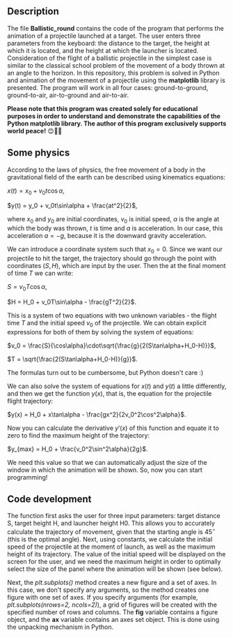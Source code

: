## Description

The file **Ballistic_round** contains the code of the program that performs the animation of a projectile launched at a target. The user enters three parameters from the keyboard: the distance to the target, the height at which it is located, and the height at which the launcher is located. Consideration of the flight of a ballistic projectile in the simplest case is similar to the classical school problem of the movement of a body thrown at an angle to the horizon. In this repository, this problem is solved in Python and animation of the movement of a projectile using the **matplotlib** library is presented. The program will work in all four cases: ground-to-ground, ground-to-air, air-to-ground and air-to-air.

**Please note that this program was created solely for educational purposes in order to understand and demonstrate the capabilities of the Python matplotlib library. The author of this program exclusively supports world peace!** 😊🤝🏻

## Some physics

According to the laws of physics, the free movement of a body in the gravitational field of the earth can be described using kinematics equations:

$x(t) = x_0 + v_0t\cos\alpha$,

$y(t) = y_0 + v_0t\sin\alpha + \frac{at^2}{2}$,

where $x_0$ and $y_0$ are initial coordinates, $v_0$ is initial speed, $\alpha$ is the angle at which the body was thrown, $t$ is time and $a$ is acceleration. In our case, this acceleration $a = -g$, because it is the downward gravity acceleration.

We can introduce a coordinate system such that $x_0 = 0$. Since we want our projectile to hit the target, the trajectory should go through the point with coordinates $(S,H)$, which are input by the user. Then the at the final moment of time $T$ we can write:

$S = v_0T\cos\alpha$,

$H = H_0 + v_0T\sin\alpha - \frac{gT^2}{2}$.

This is a system of two equations with two unknown variables - the flight time $T$ and the initial speed $v_0$ of the projectile. We can obtain explicit expressions for both of them by solving the system of equations:

$v_0 = \frac{S}{\cos\alpha}\cdot\sqrt{\frac{g}{2(S\tan\alpha+H_0-H)}}$,

$T = \sqrt{\frac{2(S\tan\alpha+H_0-H)}{g}}$.

The formulas turn out to be cumbersome, but Python doesn't care :)

We can also solve the system of equations for $x(t)$ and $y(t)$ a little differently, and then we get the function $y(x)$, that is, the equation for the projectile flight trajectory:

$y(x) = H_0 + x\tan\alpha - \frac{gx^2}{2v_0^2\cos^2\alpha}$.

Now you can calculate the derivative $y'(x)$ of this function and equate it to zero to find the maximum height of the trajectory:

$y_{max} = H_0 + \frac{v_0^2\sin^2\alpha}{2g}$.

We need this value so that we can automatically adjust the size of the window in which the animation will be shown. So, now you can start programming!

## Code development

The function first asks the user for three input parameters: target distance S, target height H, and launcher height H0. This allows you to accurately calculate the trajectory of movement, given that the starting angle is $45^{\circ}$ (this is the optimal angle). Next, using constants, we calculate the initial speed of the projectile at the moment of launch, as well as the maximum height of its trajectory. The value of the initial speed will be displayed on the screen for the user, and we need the maximum height in order to optimally select the size of the panel where the animation will be shown (see below).

Next, the *plt.subplots()* method creates a new figure and a set of axes. In this case, we don't specify any arguments, so the method creates one figure with one set of axes. If you specify arguments (for example, *plt.subplots(nrows=2, ncols=2)*), a grid of figures will be created with the specified number of rows and columns. The **fig** variable contains a figure object, and the **ax** variable contains an axes set object. This is done using the unpacking mechanism in Python.
